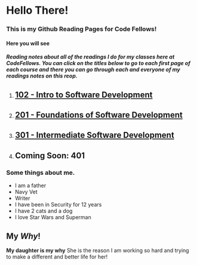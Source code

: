 # Hello There! 

### This is my Github Reading Pages for Code Fellows! 

#### Here you will see

##### Reading notes about all of the readings I do for my classes here at CodeFellows. You can click on the titles below to go to each first page of each course and there you can go through each and everyone of my readings notes on this reop. 



1. ## [102 - Intro to Software Development](class-03.md)
1. ## [201 - Foundations of Software Development](201/class.03.md) 
1. ## [301 - Intermediate Software Development](301/class301.1.md)
1. ## Coming Soon: 401 

 

### Some things about me. 
* I am a father 
* Navy Vet 
* Writer 
* I have been in Security for 12 years 
* I have 2 cats and a dog
* I love Star Wars and Superman

## My *Why*! 
**My daughter is my why** She is the reason I am working so hard and trying to make a different and better life for her! 

